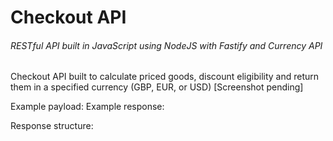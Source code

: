 # Checkout API
###### RESTful API built in JavaScript using NodeJS with Fastify and Currency API
Checkout API built to calculate priced goods, discount eligibility and return them in a specified currency (GBP, EUR, or USD)
[Screenshot pending]

Example payload:
Example response:

Response structure:

